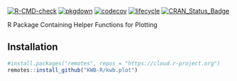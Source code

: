 [![R-CMD-check](https://github.com/KWB-R/kwb.plot/workflows/R-CMD-check/badge.svg)](https://github.com/KWB-R/kwb.plot/actions?query=workflow%3AR-CMD-check)
[![pkgdown](https://github.com/KWB-R/kwb.plot/workflows/pkgdown/badge.svg)](https://github.com/KWB-R/kwb.plot/actions?query=workflow%3Apkgdown)
[![codecov](https://codecov.io/github/KWB-R/kwb.plot/branch/master/graphs/badge.svg)](https://codecov.io/github/KWB-R/kwb.plot)
[![lifecycle](https://img.shields.io/badge/lifecycle-stable-brightgreen.svg)](https://www.tidyverse.org/lifecycle/#stable)
[![CRAN_Status_Badge](http://www.r-pkg.org/badges/version/kwb.plot)](http://cran.r-project.org/package=kwb.plot)

R Package Containing Helper Functions for Plotting

## Installation

```r
#install.packages("remotes", repos = "https://cloud.r-project.org")
remotes::install_github("KWB-R/kwb.plot")
```